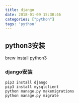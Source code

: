 ```yaml
---
title: django
date: 2018-01-09 15:30:46
categories: ["python"]
tags: 'python'
---
```


## python3安装

brew install python3

### django安装

~~~
pip3 install django
pip3 install mysqlclient
python manage.py makemigrations
python manage.py migrate
~~~